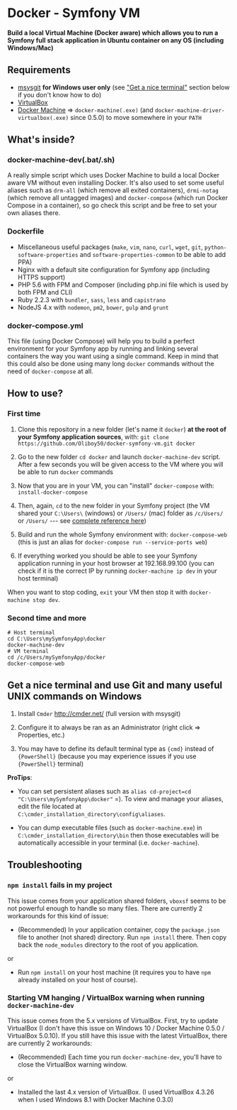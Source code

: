 Docker - Symfony VM
===
**Build a local Virtual Machine (Docker aware) which allows you to run a Symfony full stack application in Ubuntu container on any OS (including Windows/Mac)**


## Requirements

 - [msysgit](https://git-for-windows.github.io/) **for Windows user only** (see ["Get a nice terminal"](#get-a-nice-terminal-and-use-git-and-many-useful-unix-commands-on-windows) section below if you don't know how to do)
 - [VirtualBox](https://www.virtualbox.org/wiki/Downloads) 
 - [Docker Machine](https://github.com/docker/machine/releases) => `docker-machine(.exe)` (and `docker-machine-driver-virtualbox(.exe)` since 0.5.0) to move somewhere in your `PATH`


## What's inside?

### docker-machine-dev(.bat/.sh)
A really simple script which uses Docker Machine to build a local Docker aware VM without even installing Docker. 
It's also used to set some useful aliases such as `drm-all` (which remove all exited containers), `drmi-notag` (which remove all untagged images) and `docker-compose` (which run Docker Compose in a container), so go check this script and be free to set your own aliases there.

### Dockerfile
 - Miscellaneous useful packages (`make`, `vim`, `nano`, `curl`, `wget`, `git`, `python-software-properties` and `software-properties-common` to be able to add PPA)
 - Nginx with a default site configuration for Symfony app (including HTTPS support)
 - PHP 5.6 with FPM and Composer (including php.ini file which is used by both FPM and CLI)
 - Ruby 2.2.3 with `bundler`, `sass`, `less` and `capistrano`
 - NodeJS 4.x with `nodemon`, `pm2`, `bower`, `gulp` and `grunt`

### docker-compose.yml
This file (using Docker Compose) will help you to build a perfect environment for your Symfony app by running and linking several containers the way you want using a single command. 
Keep in mind that this could also be done using many long `docker` commands without the need of `docker-compose` at all.


## How to use?

### First time

 1. Clone this repository in a new folder (let's name it `docker`) **at the root of your Symfony application sources**, with:
`git clone https://github.com/Oliboy50/docker-symfony-vm.git docker`

 2. Go to the new folder `cd docker` and launch `docker-machine-dev` script.
After a few seconds you will be given access to the VM where you will be able to run `docker` commands

 3. Now that you are in your VM, you can "install" `docker-compose` with: 
`install-docker-compose`
 
 4. Then, again, `cd` to the new folder in your Symfony project (the VM shared your `C:\Users\` (windows) or `/Users/` (mac) folder as `/c/Users/` or `/Users/` --- see [complete reference here](https://github.com/boot2docker/boot2docker#virtualbox-guest-additions)) 
 
 5. Build and run the whole Symfony environment with:
`docker-compose-web` 
(this is just an alias for `docker-compose run --service-ports web`)

 6. If everything worked you should be able to see your Symfony application running in your host browser at 192.168.99.100 (you can check if it is the correct IP by running `docker-machine ip dev` in your host terminal)

When you want to stop coding, `exit` your VM then stop it with `docker-machine stop dev`.

### Second time and more

    # Host terminal
    cd C:\Users\mySymfonyApp\docker
    docker-machine-dev
    # VM terminal
    cd /c/Users/mySymfonyApp/docker
    docker-compose-web


## Get a nice terminal and use Git and many useful UNIX commands on Windows

 1. Install `Cmder` http://cmder.net/ (full version with msysgit)

 2. Configure it to always be ran as an Administrator (right click => Properties, etc.)
 
 3. You may have to define its default terminal type as `{cmd}` instead of `{PowerShell}` (because you may experience issues if you use `{PowerShell}` terminal)

**ProTips**: 

- You can set persistent aliases such as `alias cd-project=cd "C:\Users\mySymfonyApp\docker"` =). To view and manage your aliases, edit the file located at `C:\cmder_installation_directory\config\aliases`.

- You can dump executable files (such as `docker-machine.exe`) in `C:\cmder_installation_directory\bin` then those executables will be automatically accessible in your terminal (i.e. `docker-machine`).


## Troubleshooting

### `npm install` fails in my project
This issue comes from your application shared folders, `vboxsf` seems to be not powerful enough to handle so many files.
There are currently 2 workarounds for this kind of issue:

- (Recommended) In your application container, copy the `package.json` file to another (not shared) directory. Run `npm install` there. Then copy back the `node_modules` directory to the root of you application.

or

- Run `npm install` on your host machine (it requires you to have `npm` already installed on your host of course). 

### Starting VM hanging / VirtualBox warning when running `docker-machine-dev`
This issue comes from the 5.x versions of VirtualBox.
First, try to update VirtualBox (I don't have this issue on Windows 10 / Docker Machine 0.5.0 / VirtualBox 5.0.10).
If you still have this issue with the latest VirtualBox, there are currently 2 workarounds:

- (Recommended) Each time you run `docker-machine-dev`, you'll have to close the VirtualBox warning window.

or

- Installed the last 4.x version of VirtualBox. (I used VirtualBox 4.3.26 when I used Windows 8.1 with Docker Machine 0.3.0)

